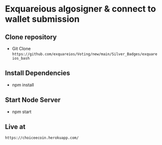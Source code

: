 # Exquareious algosigner & connect to wallet submission

## Clone repository
- Git Clone `https://github.com/exquareios/Voting/new/main/Silver_Badges/exquareios_bash`

## Install Dependencies
- npm install

## Start Node Server
- npm start

## Live at

 `https://choiceecoin.herokuapp.com/`
